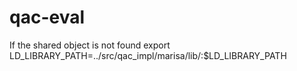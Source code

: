 # qac-eval
If the shared object is not found
export LD_LIBRARY_PATH=../src/qac_impl/marisa/lib/:$LD_LIBRARY_PATH
